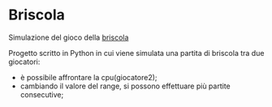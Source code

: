 # Briscola
Simulazione del gioco della [briscola](https://it.wikipedia.org/wiki/Briscola)

Progetto scritto in Python in cui viene simulata una partita di briscola tra due giocatori:
- è possibile affrontare la cpu(giocatore2);
- cambiando il valore del range, si possono effettuare più partite consecutive;
